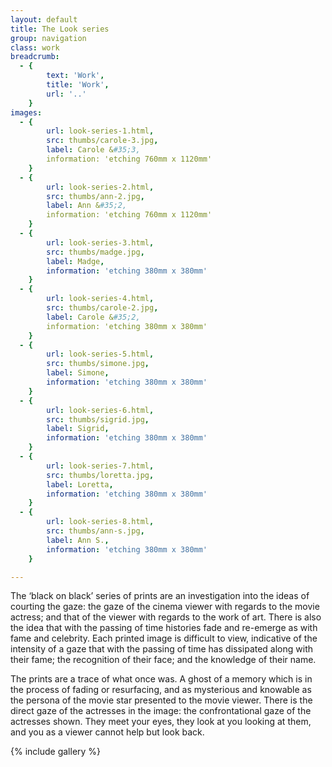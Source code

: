 ```yaml
---
layout: default
title: The Look series
group: navigation
class: work
breadcrumb:
  - {
  		text: 'Work',
  		title: 'Work',
  		url: '..'
	}
images:
  - {
		url: look-series-1.html, 
		src: thumbs/carole-3.jpg,
		label: Carole &#35;3,
		information: 'etching 760mm x 1120mm'
	}
  - {
		url: look-series-2.html, 
		src: thumbs/ann-2.jpg,
		label: Ann &#35;2,
		information: 'etching 760mm x 1120mm'
	}
  - {
		url: look-series-3.html, 
		src: thumbs/madge.jpg,
		label: Madge,
		information: 'etching 380mm x 380mm'
	}
  - {
		url: look-series-4.html, 
		src: thumbs/carole-2.jpg,
		label: Carole &#35;2,
		information: 'etching 380mm x 380mm'
	}
  - {
		url: look-series-5.html, 
		src: thumbs/simone.jpg,
		label: Simone,
		information: 'etching 380mm x 380mm'
	}
  - {
		url: look-series-6.html, 
		src: thumbs/sigrid.jpg,
		label: Sigrid,
		information: 'etching 380mm x 380mm'
	}
  - {
		url: look-series-7.html, 
		src: thumbs/loretta.jpg,
		label: Loretta,
		information: 'etching 380mm x 380mm'
	}
  - {
		url: look-series-8.html, 
		src: thumbs/ann-s.jpg,
		label: Ann S.,
		information: 'etching 380mm x 380mm'
	}

---
```


The ‘black on black’ series of prints are an investigation into the ideas of courting the gaze: the gaze of the cinema viewer with regards to the movie actress; and that of the viewer with regards to the work of art. There is also the idea that with the passing of time histories fade and re-emerge as with fame and celebrity. Each printed image is difficult to view, indicative of the intensity of a gaze that with the passing of time has dissipated along with their fame; the recognition of their face; and the knowledge of their name. 

The prints are a trace of what once was. A ghost of a memory which is in the process of fading or resurfacing, and as mysterious and knowable as the persona of the movie star presented to the movie viewer. There is the direct gaze of the actresses in the image: the confrontational gaze of the actresses shown. They meet your eyes, they look at you looking at them, and you as a viewer cannot help but look back.

{% include gallery %}
